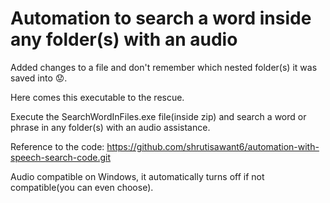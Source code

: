 # Automation to search a word inside any folder(s) with an audio

Added changes to a file and don't remember which nested folder(s) it was saved into 😟. 

Here comes this executable to the rescue.

Execute the SearchWordInFiles.exe file(inside zip) and search a word or phrase in any folder(s) with an audio assistance.

Reference to the code: https://github.com/shrutisawant6/automation-with-speech-search-code.git

Audio compatible on Windows, it automatically turns off if not compatible(you can even choose).

